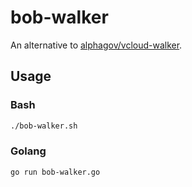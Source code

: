 # bob-walker

An alternative to [alphagov/vcloud-walker](https://github.com/alphagov/vcloud-walker).

## Usage

### Bash

```sh
./bob-walker.sh
```

### Golang

```sh
go run bob-walker.go
```

